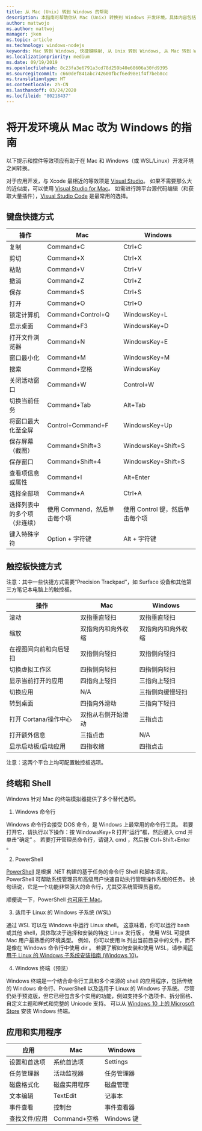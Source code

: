 ```yaml
---
title: 从 Mac (Unix) 转到 Windows 的帮助
description: 本指南可帮助你从 Mac (Unix) 转换到 Windows 开发环境，具体内容包括快捷键映射和 Mac 和 Windows 之间概念差异概述。
author: mattwojo
ms.author: mattwoj
manager: jken
ms.topic: article
ms.technology: windows-nodejs
keywords: Mac 转到 Windows, 快捷键映射, 从 Unix 转到 Windows, 从 Mac 转到 Windows, 从 MacBook 转到 Surface 的帮助, Macintosh 用户如何使用 Windows, 从 Macintosh 切换到 Windows, 开发环境更改帮助, Mac OS X 转到 Windows, 从 Mac 转到电脑的帮助
ms.localizationpriority: medium
ms.date: 09/19/2019
ms.openlocfilehash: 8c23fa3e6791a3cd78d259b40e68606a30fd9395
ms.sourcegitcommit: c660def841abc742600fbcf6ed98e1f4f7beb8cc
ms.translationtype: HT
ms.contentlocale: zh-CN
ms.lasthandoff: 03/24/2020
ms.locfileid: "80218437"
---
```

# <a name="guide-for-changing-your-dev-environment-from-mac-to-windows"></a>将开发环境从 Mac 改为 Windows 的指南

以下提示和控件等效项应有助于在 Mac 和 Windows（或 WSL/Linux）开发环境之间转换。

对于应用开发，与 Xcode 最相近的等效项是 [Visual Studio](https://visualstudio.microsoft.com)。 如果不需要那么大的近似度，可以使用 [Visual Studio for Mac](https://visualstudio.microsoft.com/vs/mac/)。 如需进行跨平台源代码编辑（和获取大量插件），[Visual Studio Code](https://code.visualstudio.com/?wt.mc_id=DX_841432) 是最常用的选择。

## <a name="keyboard-shortcuts"></a>键盘快捷方式

| **操作** | **Mac** | **Windows** |
|---------------|--------------------|---------------------|
| 复制 | Command+C | Ctrl+C |
| 剪切 | Command+X | Ctrl+X |
| 粘贴 | Command+V | Ctrl+V |
| 撤消 | Command+Z | Ctrl+Z |
| 保存 | Command+S | Ctrl+S |
| 打开 | Command+O | Ctrl+O |
| 锁定计算机 | Command+Control+Q | WindowsKey+L |
| 显示桌面 | Command+F3 | WindowsKey+D |
| 打开文件浏览器 | Command+N | WindowsKey+E |
| 窗口最小化 | Command+M | WindowsKey+M |
| 搜索 | Command+空格 | WindowsKey |
| 关闭活动窗口 | Command+W | Control+W |
| 切换当前任务 | Command+Tab | Alt+Tab |
| 将窗口最大化至全屏 | Control+Command+F | WindowsKey+Up |
| 保存屏幕（截图） | Command+Shift+3 | WindowsKey+Shift+S |
| 保存窗口 | Command+Shift+4 | WindowsKey+Shift+S |
| 查看项信息或属性 | Command+I | Alt+Enter |
 | 选择全部项 | Command+A | Ctrl+A |
| 选择列表中的多个项（非连续） | 使用 Command，然后单击每个项 | 使用 Control 键，然后单击每个项 |
| 键入特殊字符 | Option + 字符键 | Alt + 字符键|

## <a name="trackpad-shortcuts"></a>触控板快捷方式

注意：其中一些快捷方式需要“Precision Trackpad”，如 Surface 设备和其他第三方笔记本电脑上的触控板。

 **操作** | **Mac** | **Windows** |
|---------------|--------------------|---------------------|
| 滚动 | 双指垂直轻扫 | 双指垂直轻扫 |
| 缩放 | 双指向内和向外收缩 | 双指向内和向外收缩 |
| 在视图间向前和向后轻扫 | 双指侧向轻扫 | 双指侧向轻扫 |
| 切换虚拟工作区 | 四指侧向轻扫 | 四指侧向轻扫 |
| 显示当前打开的应用 | 四指向上轻扫 | 三指向上轻扫 |
| 切换应用 | N/A | 三指侧向缓慢轻扫 |
| 转到桌面 | 四指向外滑动 | 三指向下轻扫 |
| 打开 Cortana/操作中心 | 双指从右侧开始滑动 | 三指点击 |
| 打开额外信息 | 三指点击 | N/A |
|显示启动板/启动应用 | 四指收缩 | 四指点击 |

注意：这两个平台上均可配置触控板选项。

## <a name="terminal-and-shell"></a>终端和 Shell

Windows 针对 Mac 的终端模拟器提供了多个替代选项。

1. Windows 命令行

Windows 命令行会接受 DOS 命令，是 Windows 上最常用的命令行工具。 若要打开它，请执行以下操作：按 WindowsKey+R 打开“运行”框，然后键入 cmd 并单击“确定”     。 若要打开管理员命令行，请键入 cmd  ，然后按 Ctrl+Shift+Enter  。

2. PowerShell

[PowerShell](https://docs.microsoft.com/powershell/scripting/overview?view=powershell-6) 是根据 .NET 构建的基于任务的命令行 Shell 和脚本语言。 PowerShell 可帮助系统管理员和高级用户快速自动执行管理操作系统的任务。 换句话说，它是一个功能非常强大的命令行，尤其受系统管理员喜欢。

顺便说一下，PowerShell [也可用于 Mac](https://docs.microsoft.com/powershell/scripting/install/installing-powershell-core-on-macos?view=powershell-6)。

3. 适用于 Linux 的 Windows 子系统 (WSL)

通过 WSL 可以在 Windows 中运行 Linux shell。 这意味着，你可以运行 bash 或其他 shell，具体取决于选择和安装的特定 Linux 发行版  。 使用 WSL 可提供 Mac 用户最熟悉的环境类型。 例如，你可以使用 ls 列出当前目录中的文件，而不是像在 Windows 命令行中使用 dir   。 若要了解如何安装和使用 WSL，请参阅[适用于 Linux 的 Windows 子系统安装指南 (Windows 10)](https://docs.microsoft.com/windows/wsl/install-win10)。

4. Windows 终端（预览）

Windows 终端是一个结合命令行工具和多个来源的 shell 的应用程序，包括传统的 Windows 命令行、PowerShell 以及适用于 Linux 的 Windows 子系统。 尽管仍处于预览版，但它已经包含多个实用的功能，例如支持多个选项卡、拆分窗格、自定义主题和样式和完整的 Unicode 支持。 可以从 [Windows 10 上的 Microsoft Store](https://www.microsoft.com/en-us/p/windows-terminal-preview/9n0dx20hk701?activetab=pivot:overviewtab) 安装 Windows 终端。

## <a name="apps-and-utilities"></a>应用和实用程序

 **应用** | **Mac** | **Windows** |
|---------------|--------------------|---------------------|
| 设置和首选项 | 系统首选项 | Settings |
| 任务管理器 | 活动监视器 | 任务管理器 |
| 磁盘格式化 | 磁盘实用程序 | 磁盘管理 |
| 文本编辑 | TextEdit | 记事本 |
| 事件查看 | 控制台 | 事件查看器 |
| 查找文件/应用 | Command+空格 | Windows 键 |
